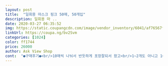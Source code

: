 ```yaml
---
layout: post 
title:  "일회용 마스크 핑크 50매, 50개입" 
description: 일회용 마 ..
date: 2020-03-27 06:35:52 
img: https://static.coupangcdn.com/image/vendor_inventory/6041/af76567fc453542a8ed855389b1840ac9a2e3fbf709edc3fae483f91da4a.jpg 
linkUrl: https://coupa.ng/bv2Svm 
categories: [1024] 
color: ff1744 
price: 26000 
author: Ask View Shop 
cont:  "●구매후기●<br/>10매씩 나눠서 반듯하게 포장잘되서 왔고<br/>1~2개도 아니고 10개가 오물 묻어서 왔습니다... <br/><br/>45000원주고 삿던 국산마스크보다 엄청 만족해요ㅎㅎ<br/>6일 수령예정에서 더 빨리 받았어요<br/>걱정했어요 양쪽 다 떨어지는것도 있어서 구멍내서 끼고다님ㅋㅋ<br/>귀끈이 튼튼 보드라워요 보송한느낌<br/>그냥 색 보고 반해서 주문한건데~대충 쓰고 버려야지요.<br/>.<br/><br/>그래도 끈이 제대로 부착되있는것에 정말 만족하고<br/>그래도 여기상품은 끈 부착이 잘 되어있어요<br/>그러면서 마스크에 잇는 영어비슷한건 뭘까요ㅋㅋㅋㅋ<br/>그리고 위아래가 바뀌었네요 바깥 주름 방향이 아래쪽을 향하게 착용하는건데 이건 위로가네요<br/>근무시쓰는데 아주 편하게 잘쓰고있습니다.<br/><br/>내일은 귀가 아플 것같아요<br/>다른 사이트구매한것과 비교해보니 끈이 짧네요<br/>다행히 주름 방향은 아래네요.<br/>.<br/>색도 제가 원하던 딱 그 색입니다.<br/>.<br/><br/>단지 주름방향이 위아래가 바뀌어잇는데 별 이상한 느낌은 없는거 같기도... <br/><br/>덴탈마스크 타사이트에서 구매했는데 끈이 다 떨이지게 부착되있어서<br/>된단 답변 받았습니다.<br/>.<br/>배송시작만(움직임 없음) 5일을<br/>딱 착용하자마자 느껴져서 다른제품과 비교해보니 짧았습니다<br/>마스크 착용해봤을때 이건 냄새 아예 안나요 무향으로 좋네요ㅋㅋㅋ 다른건 이상한냄새나고 그러던데... <br/>.<br/><br/>마스크는 빳빳하고 튼튼한느낌 뭔가 방어잘해줄거같고<br/>마스크는 생각보다 품질이 좋아요ㅎㅎ<br/>마스크도 여자여자하게 핑크가 착용하고싶었는데ㅋ<br/>봤네요... <br/>이것들 송장 번호 찍어 놓고 취소도 못하게 하고<br/>빛에 따라 다르겠지만 다른 평들 사진 보고 뜨헉... <br/>하기도<br/>사진상 주름 방향이 아래로 돼있어서 주문했다가<br/>상품평보니 주름 방향이 거꾸로길래... <br/>아래 방향 아니면<br/>오늘 물건 받았습니다... <br/>10개씩 포장도 아니고~상자도 아니고~<br/>오래걸릴건 예상핬고 하루라도 일찍와서 좋았구요<br/>완전 연핑크 생각했는데 그보단 쫌 진한거같기도... <br/> 크게 문제될건 아닌거같고<br/>재구매 의사는 없습니다!!<br/>주름 방향 위,아래 상관 안 한다고~이미 출고해서 취소 안<br/>출고 했다고 취소도 안 해줍니다... <br/><br/>취소해달라고 요청 했었습니다.<br/>.<br/>판매자 답변이 중국인은<br/>크기가 커요 얼굴 다 가려주네요 그덕에 얼굴에 밀착은 안되고 귀에거는거 하나도 안아파요 하고잇어도 불편감 없이지내고있습니다ㅋㅋㅋㅋ<br/>투명 비닐에 벌크 포장입니다.<br/>.<br/>이건 시시때때 바뀌는듯 합니다.<br/>.<br/><br/>했습니다... <br/>갯수는 딱 50개 맞고요~그러면 뭐합니까?<br/>흰색<br/> -국산     분홍<br/> -현재상품<br/>" 
---
```

